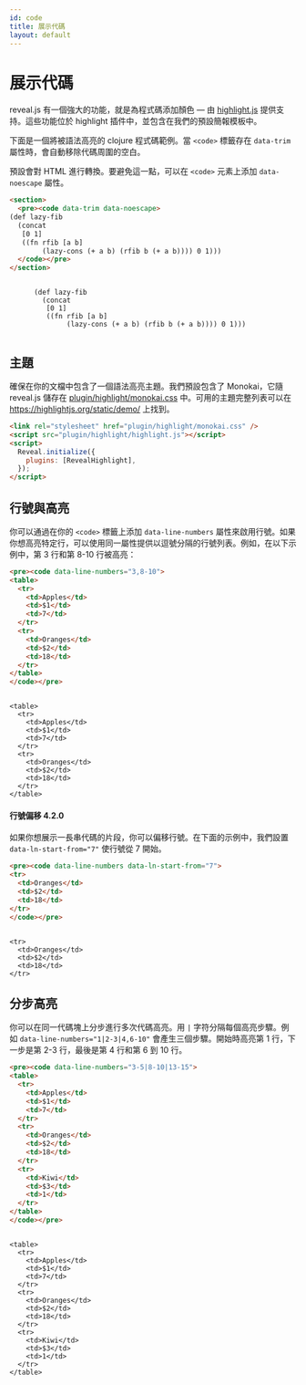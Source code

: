 ```yaml
---
id: code
title: 展示代碼
layout: default
---
```


# 展示代碼

reveal.js 有一個強大的功能，就是為程式碼添加顏色 — 由 [highlight.js](https://highlightjs.org/) 提供支持。這些功能位於 highlight 插件中，並包含在我們的預設簡報模板中。

下面是一個將被語法高亮的 clojure 程式碼範例。當 `<code>` 標籤存在 `data-trim` 屬性時，會自動移除代碼周圍的空白。

預設會對 HTML 進行轉換。要避免這一點，可以在 `<code>` 元素上添加 `data-noescape` 屬性。

```html
<section>
  <pre><code data-trim data-noescape>
(def lazy-fib
  (concat
   [0 1]
   ((fn rfib [a b]
        (lazy-cons (+ a b) (rfib b (+ a b)))) 0 1)))
  </code></pre>
</section>
```

<div class="reveal reveal-example">
  <div class="slides">
    <section>
      <pre><code data-trim data-noescape>
      (def lazy-fib
        (concat
         [0 1]
         ((fn rfib [a b]
              (lazy-cons (+ a b) (rfib b (+ a b)))) 0 1)))
      </code></pre>
    </section>
  </div>
</div>

## 主題

確保在你的文檔中包含了一個語法高亮主題。我們預設包含了 Monokai，它隨 reveal.js 儲存在 [plugin/highlight/monokai.css](https://github.com/hakimel/reveal.js/tree/master/plugin/highlight/monokai.css) 中。可用的主題完整列表可以在 <https://highlightjs.org/static/demo/> 上找到。

```html
<link rel="stylesheet" href="plugin/highlight/monokai.css" />
<script src="plugin/highlight/highlight.js"></script>
<script>
  Reveal.initialize({
    plugins: [RevealHighlight],
  });
</script>
```

## 行號與高亮

你可以通過在你的 `<code>` 標籤上添加 `data-line-numbers` 屬性來啟用行號。如果你想高亮特定行，可以使用同一屬性提供以逗號分隔的行號列表。例如，在以下示例中，第 3 行和第 8-10 行被高亮：

```html
<pre><code data-line-numbers="3,8-10">
<table>
  <tr>
    <td>Apples</td>
    <td>$1</td>
    <td>7</td>
  </tr>
  <tr>
    <td>Oranges</td>
    <td>$2</td>
    <td>18</td>
  </tr>
</table>
</code></pre>
```

<div class="reveal reveal-example">
  <div class="slides">
    <section>
<pre><code data-line-numbers="3,8-10" data-trim data-noescape>
&lt;table&gt;
  &lt;tr&gt;
    &lt;td>Apples&lt;/td&gt;
    &lt;td>$1&lt;/td&gt;
    &lt;td>7&lt;/td&gt;
  &lt;/tr&gt;
  &lt;tr&gt;
    &lt;td>Oranges&lt;/td&gt;
    &lt;td>$2&lt;/td&gt;
    &lt;td>18&lt;/td&gt;
  &lt;/tr&gt;
&lt;/table&gt;
</code></pre>
    </section>
  </div>
</div>

#### 行號偏移 <span class="r-version-badge new">4.2.0</span>

如果你想展示一長串代碼的片段，你可以偏移行號。在下面的示例中，我們設置 `data-ln-start-from="7"` 使行號從 7 開始。

```html
<pre><code data-line-numbers data-ln-start-from="7">
<tr>
  <td>Oranges</td>
  <td>$2</td>
  <td>18</td>
</tr>
</code></pre>
```

<div class="reveal reveal-example">
  <div class="slides">
    <section>
<pre><code data-line-numbers data-ln-start-from="7" data-trim data-noescape>
&lt;tr&gt;
  &lt;td>Oranges&lt;/td&gt;
  &lt;td>$2&lt;/td&gt;
  &lt;td>18&lt;/td&gt;
&lt;/tr&gt;
</code></pre>
    </section>
  </div>
</div>

## 分步高亮

你可以在同一代碼塊上分步進行多次代碼高亮。用 `|` 字符分隔每個高亮步驟。例如 `data-line-numbers="1|2-3|4,6-10"` 會產生三個步驟。開始時高亮第 1 行，下一步是第 2-3 行，最後是第 4 行和第 6 到 10 行。

```html
<pre><code data-line-numbers="3-5|8-10|13-15">
<table>
  <tr>
    <td>Apples</td>
    <td>$1</td>
    <td>7</td>
  </tr>
  <tr>
    <td>Oranges</td>
    <td>$2</td>
    <td>18</td>
  </tr>
  <tr>
    <td>Kiwi</td>
    <td>$3</td>
    <td>1</td>
  </tr>
</table>
</code></pre>
```

<div class="reveal reveal-example">
  <div class="slides">
    <section>
<pre><code data-line-numbers="3-5|8-10|13-15" data-trim data-noescape>
&lt;table&gt;
  &lt;tr&gt;
    &lt;td>Apples&lt;/td&gt;
    &lt;td>$1&lt;/td&gt;
    &lt;td>7&lt;/td&gt;
  &lt;/tr&gt;
  &lt;tr&gt;
    &lt;td>Oranges&lt;/td&gt;
    &lt;td>$2&lt;/td&gt;
    &lt;td>18&lt;/td&gt;
  &lt;/tr&gt;
  &lt;tr&gt;
    &lt;td>Kiwi&lt;/td&gt;
    &lt;td>$3&lt;/td&gt;
    &lt;td>1&lt;/td&gt;
  &lt;/tr&gt;
&lt;/table&gt;
</code></pre>
    </section>
  </div>
</div>
